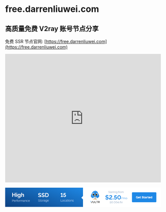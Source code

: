 # free.darrenliuwei.com

## 高质量免费 V2ray 账号节点分享

免费 SSR 节点官网: [https://free.darrenliuwei.com](https://free.darrenliuwei.com)

<iframe width="100%" height="415" src="https://www.youtube.com/embed/hqjDLfr2tJ0" frameborder="0" allow="accelerometer; autoplay; encrypted-media; gyroscope; picture-in-picture" allowfullscreen></iframe>

<a href="https://www.vultr.com/?ref=8948199-8H">![](../images/banner_1.png)</a>
